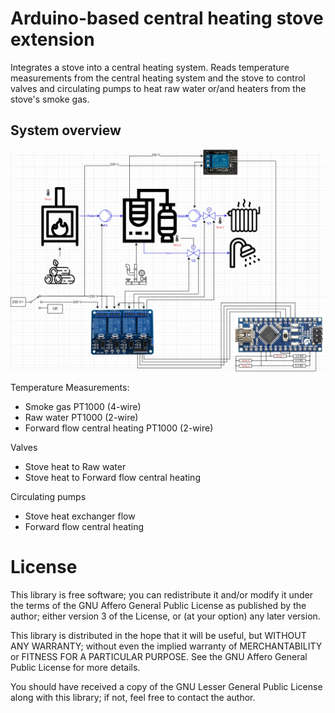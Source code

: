 # Arduino-based central heating stove extension

Integrates a stove into a central heating system. Reads temperature measurements from the central heating system and the stove to control valves and circulating pumps to heat raw water or/and heaters from the stove's smoke gas.

## System overview

![System Overview](/Pictures%20and%20Drawings/System%20overview.png)

Temperature Measurements:
* Smoke gas PT1000 (4-wire)
* Raw water PT1000 (2-wire)
* Forward flow central heating PT1000 (2-wire)
 
Valves
* Stove heat to Raw water
* Stove heat to Forward flow central heating
  
Circulating pumps
* Stove heat exchanger flow
* Forward flow central heating

# License

This library is free software; you can redistribute it and/or
modify it under the terms of the GNU Affero General Public
License as published by the author; either
version 3 of the License, or (at your option) any later version.

This library is distributed in the hope that it will be useful,
but WITHOUT ANY WARRANTY; without even the implied warranty of
MERCHANTABILITY or FITNESS FOR A PARTICULAR PURPOSE.  See the GNU
Affero General Public License for more details.

You should have received a copy of the GNU Lesser General Public
License along with this library; if not, feel free to contact the author.
